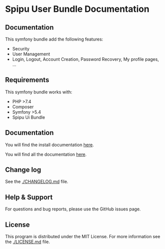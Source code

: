 # Spipu User Bundle Documentation

## Documentation

This symfony bundle add the following features:

* Security
* User Management
* Login, Logout, Account Creation, Password Recovery, My profile pages, ...

## Requirements

This symfony bundle works with:

* PHP >7.4
* Composer
* Symfony >5.4
* Spipu Ui Bundle

## Documentation

You will find the install documentation [here](./doc/install.md).

You will find all the documentation [here](./doc/README.md).

## Change log

See the [./CHANGELOG.md](./CHANGELOG.md) file.

## Help & Support

For questions and bug reports, please use the GitHub issues page.

## License

This program is distributed under the MIT License. For more information see the [./LICENSE.md](./LICENSE.md) file.
